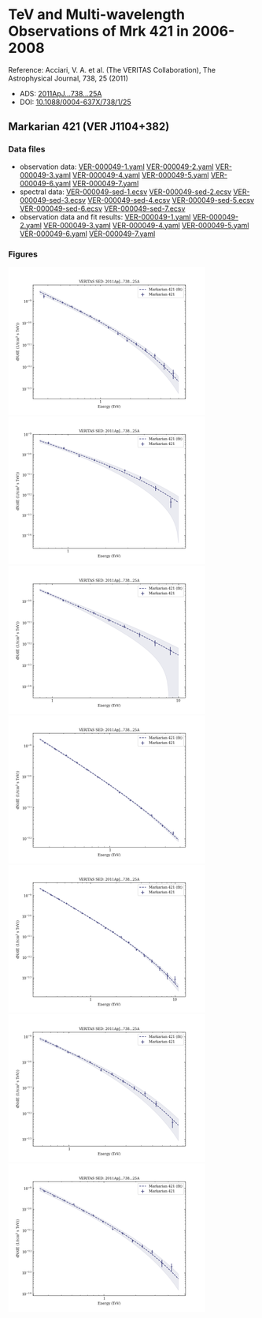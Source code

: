 # TeV and Multi-wavelength Observations of Mrk 421 in 2006-2008

Reference:
Acciari, V. A. et al. (The VERITAS Collaboration), The Astrophysical Journal, 738, 25 (2011)

- ADS: [2011ApJ...738...25A](http://adsabs.harvard.edu/abs/2011ApJ...738...25A)
- DOI: [10.1088/0004-637X/738/1/25](https://doi.org/10.1088/0004-637X/738/1/25)

## Markarian 421 (VER J1104+382)
### Data files

- observation data: [VER-000049-1.yaml](VER-000049-1.yaml)  [VER-000049-2.yaml](VER-000049-2.yaml)  [VER-000049-3.yaml](VER-000049-3.yaml)  [VER-000049-4.yaml](VER-000049-4.yaml)  [VER-000049-5.yaml](VER-000049-5.yaml)  [VER-000049-6.yaml](VER-000049-6.yaml)  [VER-000049-7.yaml](VER-000049-7.yaml)
- spectral data: [VER-000049-sed-1.ecsv](VER-000049-sed-1.ecsv)  [VER-000049-sed-2.ecsv](VER-000049-sed-2.ecsv)  [VER-000049-sed-3.ecsv](VER-000049-sed-3.ecsv)  [VER-000049-sed-4.ecsv](VER-000049-sed-4.ecsv)  [VER-000049-sed-5.ecsv](VER-000049-sed-5.ecsv)  [VER-000049-sed-6.ecsv](VER-000049-sed-6.ecsv)  [VER-000049-sed-7.ecsv](VER-000049-sed-7.ecsv)
- observation data and fit results: [VER-000049-1.yaml](VER-000049-1.yaml)  [VER-000049-2.yaml](VER-000049-2.yaml)  [VER-000049-3.yaml](VER-000049-3.yaml)  [VER-000049-4.yaml](VER-000049-4.yaml)  [VER-000049-5.yaml](VER-000049-5.yaml)  [VER-000049-6.yaml](VER-000049-6.yaml)  [VER-000049-7.yaml](VER-000049-7.yaml)


### Figures

<img src="figures/2011ApJ...738...25A-VER-49-1-sed.png" alt="drawing" width="400"/>
<img src="figures/2011ApJ...738...25A-VER-49-2-sed.png" alt="drawing" width="400"/>
<img src="figures/2011ApJ...738...25A-VER-49-3-sed.png" alt="drawing" width="400"/>
<img src="figures/2011ApJ...738...25A-VER-49-4-sed.png" alt="drawing" width="400"/>
<img src="figures/2011ApJ...738...25A-VER-49-5-sed.png" alt="drawing" width="400"/>
<img src="figures/2011ApJ...738...25A-VER-49-6-sed.png" alt="drawing" width="400"/>
<img src="figures/2011ApJ...738...25A-VER-49-7-sed.png" alt="drawing" width="400"/>
